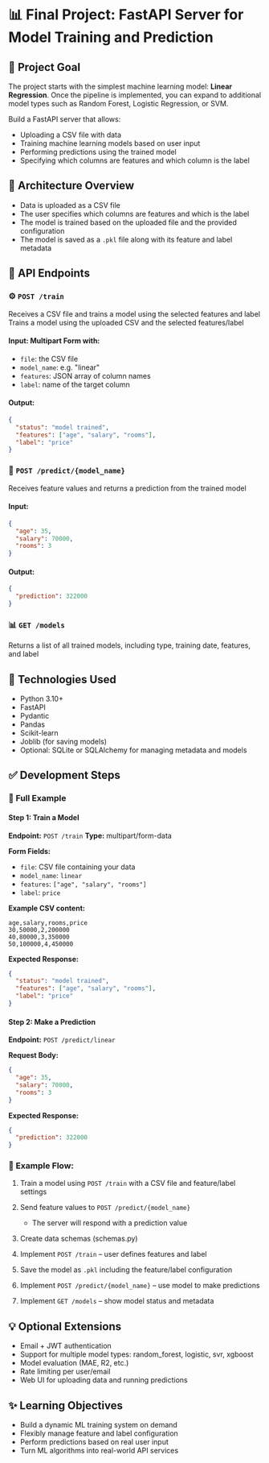 # 📊 Final Project: FastAPI Server for Model Training and Prediction

## 🎯 Project Goal

The project starts with the simplest machine learning model: **Linear Regression**. Once the pipeline is implemented, you can expand to additional model types such as Random Forest, Logistic Regression, or SVM.


Build a FastAPI server that allows:
- Uploading a CSV file with data
- Training machine learning models based on user input
- Performing predictions using the trained model
- Specifying which columns are features and which column is the label


## 🧱️ Architecture Overview
- Data is uploaded as a CSV file
- The user specifies which columns are features and which is the label
- The model is trained based on the uploaded file and the provided configuration
- The model is saved as a `.pkl` file along with its feature and label metadata


## 🔌 API Endpoints


### ⚙️ `POST /train`
Receives a CSV file and trains a model using the selected features and label
Trains a model using the uploaded CSV and the selected features/label
#### Input: Multipart Form with:
- `file`: the CSV file
- `model_name`: e.g. "linear"
- `features`: JSON array of column names
- `label`: name of the target column
#### Output:
```json
{
  "status": "model trained",
  "features": ["age", "salary", "rooms"],
  "label": "price"
}
```

### 🎯 `POST /predict/{model_name}`
Receives feature values and returns a prediction from the trained model
#### Input:
```json
{
  "age": 35,
  "salary": 70000,
  "rooms": 3
}
```
#### Output:
```json
{
  "prediction": 322000
}
```

### 📊 `GET /models`
Returns a list of all trained models, including type, training date, features, and label


## 🧰 Technologies Used
- Python 3.10+
- FastAPI
- Pydantic
- Pandas
- Scikit-learn
- Joblib (for saving models)
- Optional: SQLite or SQLAlchemy for managing metadata and models


## ✅ Development Steps

### 🧪 Full Example

#### Step 1: Train a Model
**Endpoint:** `POST /train`
**Type:** multipart/form-data

**Form Fields:**
- `file`: CSV file containing your data
- `model_name`: `linear`
- `features`: `["age", "salary", "rooms"]`
- `label`: `price`

**Example CSV content:**
```csv
age,salary,rooms,price
30,50000,2,200000
40,80000,3,350000
50,100000,4,450000
```

**Expected Response:**
```json
{
  "status": "model trained",
  "features": ["age", "salary", "rooms"],
  "label": "price"
}
```

#### Step 2: Make a Prediction
**Endpoint:** `POST /predict/linear`

**Request Body:**
```json
{
  "age": 35,
  "salary": 70000,
  "rooms": 3
}
```

**Expected Response:**
```json
{
  "prediction": 322000
}
```


### 🔁 Example Flow:
1. Train a model using `POST /train` with a CSV file and feature/label settings
2. Send feature values to `POST /predict/{model_name}`
   - The server will respond with a prediction value


1. Create data schemas (schemas.py)
3. Implement `POST /train` – user defines features and label
4. Save the model as `.pkl` including the feature/label configuration
5. Implement `POST /predict/{model_name}` – use model to make predictions
6. Implement `GET /models` – show model status and metadata


## 💡 Optional Extensions
- Email + JWT authentication
- Support for multiple model types: random_forest, logistic, svr, xgboost
- Model evaluation (MAE, R2, etc.)
- Rate limiting per user/email
- Web UI for uploading data and running predictions


## ✨ Learning Objectives
- Build a dynamic ML training system on demand
- Flexibly manage feature and label configuration
- Perform predictions based on real user input
- Turn ML algorithms into real-world API services

